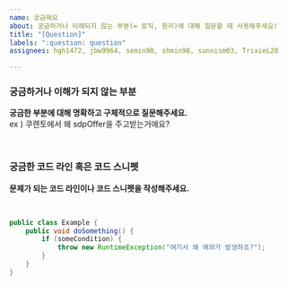 ```yaml
---
name: 궁금해요
about: 궁금하거나 이해되지 않는 부분(= 로직, 원리)에 대해 질문할 때 사용해주세요!
title: "[Question]"
labels: ":question: question"
assignees: hgh1472, jbw9964, semin98, shmin98, sunnism03, TrixieL20

---
```


### 궁금하거나 이해가 되지 않는 부분
**궁금한 부분에 대해 명확하고 구체적으로 질문해주세요.**
<br>
ex ) 쿠렌토에서 왜 sdpOffer을 주고받는거에요?

<br>

### 궁금한 코드 라인 혹은 코드 스니펫
**문제가 되는 코드 라인이나 코드 스니펫을 작성해주세요.**

<br>

```java
public class Example {
    public void doSomething() {
        if (someCondition) {
            throw new RuntimeException("여기서 왜 예외가 발생하죠?");
        }
    }
}
